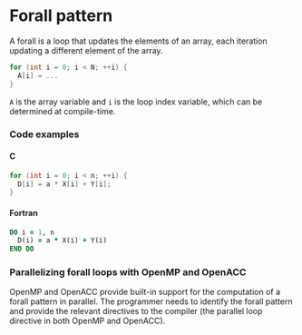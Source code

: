 # Forall pattern

A forall is a loop that updates the elements of an array, each iteration
updating a different element of the array. 

```c
for (int i = 0; i < N; ++i) {
  A[i] = ...
}
```

`A` is the array variable and `i` is the loop index variable, which can be
determined at compile-time. 

### Code examples

#### C

```c
for (int i = 0; i < n; ++i) {
  D[i] = a * X[i] + Y[i];
} 
```

#### Fortran

```f90
DO i = 1, n
  D(i) = a * X(i) + Y(i)
END DO
```

### Parallelizing forall loops with OpenMP and OpenACC

OpenMP and OpenACC provide built-in support for the computation of a forall
pattern in parallel. The programmer needs to identify the forall pattern and
provide the relevant directives to the compiler (the parallel loop directive in
both OpenMP and OpenACC).
